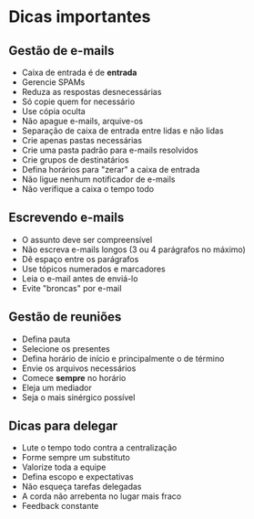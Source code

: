 # Dicas importantes

## Gestão de e-mails

- Caixa de entrada é de **entrada**
- Gerencie SPAMs
- Reduza as respostas desnecessárias
- Só copie quem for necessário
- Use cópia oculta
- Não apague e-mails, arquive-os
- Separação de caixa de entrada entre lidas e não lidas
- Crie apenas pastas necessárias
- Crie uma pasta padrão para e-mails resolvidos
- Crie grupos de destinatários
- Defina horários para "zerar" a caixa de entrada
- Não ligue nenhum notificador de e-mails
- Não verifique a caixa o tempo todo

## Escrevendo e-mails

- O assunto deve ser compreensível
- Não escreva e-mails longos (3 ou 4 parágrafos no máximo)
- Dê espaço entre os parágrafos
- Use tópicos numerados e marcadores
- Leia o e-mail antes de enviá-lo
- Evite "broncas" por e-mail

## Gestão de reuniões

- Defina pauta
- Selecione os presentes
- Defina horário de início e principalmente o de término
- Envie os arquivos necessários
- Comece **sempre** no horário
- Eleja um mediador
- Seja o mais sinérgico possível

## Dicas para delegar

- Lute o tempo todo contra a centralização
- Forme sempre um substituto
- Valorize toda a equipe
- Defina escopo e expectativas
- Não esqueça tarefas delegadas
- A corda não arrebenta no lugar mais fraco
- Feedback constante

<!--stackedit_data:
eyJoaXN0b3J5IjpbMTk4NTgxMTEwNV19
-->